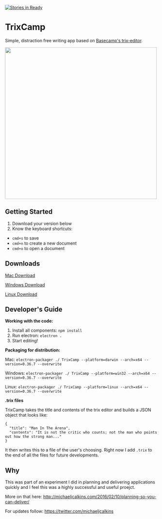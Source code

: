 [![Stories in Ready](https://badge.waffle.io/michaeljcalkins/trixcamp.png?label=ready&title=Ready)](https://waffle.io/michaeljcalkins/trixcamp)
# TrixCamp
Simple, distraction free writing app based on [Basecamp's trix-editor](https://github.com/basecamp/trix).

<img src="https://s3.amazonaws.com/michaeljcalkins/screenshot.png" height="500">

## Getting Started

1. Download your version below
2. Know the keyboard shortcuts:
  - `cmd+s` to save
  - `cmd+n` to create a new document
  - `cmd+o` to open a document

## Downloads

[Mac Download](http://bit.ly/1KhZbgq)

[Windows Download](http://bit.ly/20w3p6e)

[Linux Download](http://bit.ly/1KOiDBp)

## Developer's Guide

**Working with the code:**

1. Install all components: `npm install`
2. Run electron: `electron .`
3. Start editing!

**Packaging for distribution:**

Mac: `electron-packager ./ TrixCamp --platform=darwin --arch=x64 --version=0.36.7 --overwrite`

Windows: `electron-packager ./ TrixCamp --platform=win32 --arch=x64 --version=0.36.7 --overwrite`

Linux: `electron-packager ./ TrixCamp --platform=linux --arch=x64 --version=0.36.7 --overwrite`

**.trix files**

TrixCamp takes the title and contents of the trix editor and builds a JSON object that looks like:

```
{
  "title": "Man In The Arena",
  "contents": "It is not the critic who counts; not the man who points out how the strong man..."
}
```

It then writes this to a file of the user's choosing.  Right now I add `.trix` to the end of all the files for future developments.

## Why

This was part of an experiment I did in planning and delivering applications quickly and I feel this was a highly successful and useful proejct.

More on that here: http://michaeljcalkins.com/2016/02/10/planning-so-you-can-deliver/

For updates follow: https://twitter.com/michaeljcalkins
